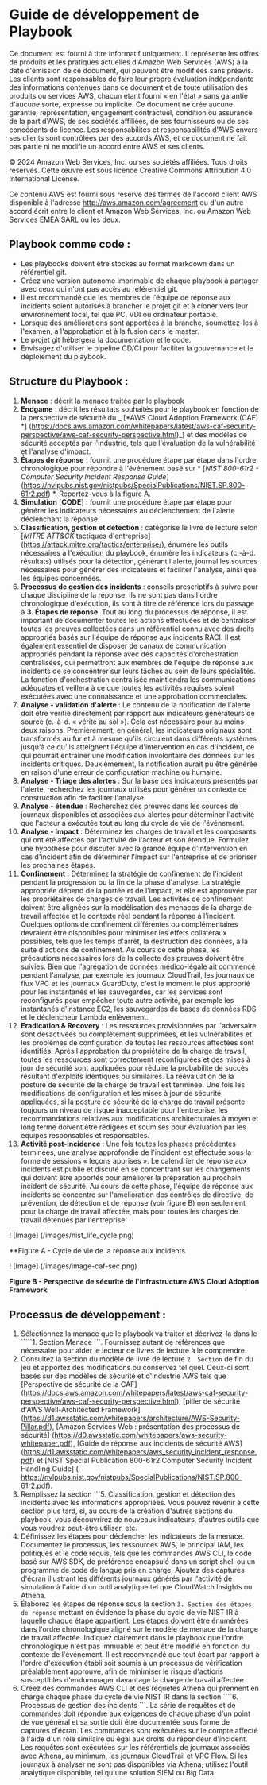 # Guide de développement de Playbook
Ce document est fourni à titre informatif uniquement. Il représente les offres de produits et les pratiques actuelles d'Amazon Web Services (AWS) à la date d'émission de ce document, qui peuvent être modifiées sans préavis. Les clients sont responsables de faire leur propre évaluation indépendante des informations contenues dans ce document et de toute utilisation des produits ou services AWS, chacun étant fourni « en l'état » sans garantie d'aucune sorte, expresse ou implicite. Ce document ne crée aucune garantie, représentation, engagement contractuel, condition ou assurance de la part d'AWS, de ses sociétés affiliées, de ses fournisseurs ou de ses concédants de licence. Les responsabilités et responsabilités d'AWS envers ses clients sont contrôlées par des accords AWS, et ce document ne fait pas partie ni ne modifie un accord entre AWS et ses clients.

© 2024 Amazon Web Services, Inc. ou ses sociétés affiliées. Tous droits réservés. Cette œuvre est sous licence Creative Commons Attribution 4.0 International License.

Ce contenu AWS est fourni sous réserve des termes de l'accord client AWS disponible à l'adresse http://aws.amazon.com/agreement ou d'un autre accord écrit entre le client et Amazon Web Services, Inc. ou Amazon Web Services EMEA SARL ou les deux.

## Playbook comme code :

* Les playbooks doivent être stockés au format markdown dans un référentiel git.
* Créez une version autonome imprimable de chaque playbook à partager avec ceux qui n'ont pas accès au référentiel git.
* Il est recommandé que les membres de l'équipe de réponse aux incidents soient autorisés à brancher le projet git et à cloner vers leur environnement local, tel que PC, VDI ou ordinateur portable.
* Lorsque des améliorations sont apportées à la branche, soumettez-les à l'examen, à l'approbation et à la fusion dans le master.
* Le projet git hébergera la documentation et le code.
* Envisagez d'utiliser le pipeline CD/CI pour faciliter la gouvernance et le déploiement du playbook.

## Structure du Playbook :

1. **Menace** : décrit la menace traitée par le playbook
2. **Endgame** : décrit les résultats souhaités pour le playbook en fonction de la perspective de sécurité du _ [*AWS Cloud Adoption Framework (CAF) *] (https://docs.aws.amazon.com/whitepapers/latest/aws-caf-security-perspective/aws-caf-security-perspective.html)_) et des modèles de sécurité acceptés par l'industrie, tels que l'évaluation de la vulnérabilité et l'analyse d'impact.
3. **Étapes de réponse** : fournit une procédure étape par étape dans l'ordre chronologique pour répondre à l'événement basé sur * [_NIST 800-61r2 - Computer Security Incident Response Guide_] (https://nvlpubs.nist.gov/nistpubs/SpecialPublications/NIST.SP.800-61r2.pdf) *. Reportez-vous à la figure A.
4. **Simulation** [**CODE**] : fournit une procédure étape par étape pour générer les indicateurs nécessaires au déclenchement de l'alerte déclenchant la réponse.
5. **Classification, gestion et détection** : catégorise le livre de lecture selon [*_MITRE ATT&CK_* tactiques d'entreprise] (https://attack.mitre.org/tactics/enterprise/), énumère les outils nécessaires à l'exécution du playbook, énumère les indicateurs (c.-à-d. résultats) utilisés pour la détection, générant l'alerte, journal les sources nécessaires pour générer des indicateurs et faciliter l'analyse, ainsi que les équipes concernées.
6. **Processus de gestion des incidents** : conseils prescriptifs à suivre pour chaque discipline de la réponse. Ils ne sont pas dans l'ordre chronologique d'exécution, ils sont à titre de référence lors du passage à **3. Étapes de réponse**. Tout au long du processus de réponse, il est important de documenter toutes les actions effectuées et de centraliser toutes les preuves collectées dans un référentiel connu avec des droits appropriés basés sur l'équipe de réponse aux incidents RACI. Il est également essentiel de disposer de canaux de communication appropriés pendant la réponse avec des capacités d'orchestration centralisées, qui permettront aux membres de l'équipe de réponse aux incidents de se concentrer sur leurs tâches au sein de leurs spécialités. La fonction d'orchestration centralisée maintiendra les communications adéquates et veillera à ce que toutes les activités requises soient exécutées avec une connaissance et une approbation commerciales.
1. **Analyse - validation d'alerte** : Le contenu de la notification de l'alerte doit être vérifié directement par rapport aux indicateurs générateurs de source (c.-à-d. « vérité au sol »). Cela est nécessaire pour au moins deux raisons. Premièrement, en général, les indicateurs originaux sont transformés au fur et à mesure qu'ils circulent dans différents systèmes jusqu'à ce qu'ils atteignent l'équipe d'intervention en cas d'incident, ce qui pourrait entraîner une modification involontaire des données sur les incidents critiques. Deuxièmement, la notification aurait pu être générée en raison d'une erreur de configuration machine ou humaine.
2. **Analyse - Triage des alertes** : Sur la base des indicateurs présentés par l'alerte, recherchez les journaux utilisés pour générer un contexte de construction afin de faciliter l'analyse.
3. **Analyse - étendue** : Recherchez des preuves dans les sources de journaux disponibles et associées aux alertes pour déterminer l'activité que l'acteur a exécutée tout au long du cycle de vie de l'événement.
4. **Analyse - Impact** : Déterminez les charges de travail et les composants qui ont été affectés par l'activité de l'acteur et son étendue. Formulez une hypothèse pour discuter avec la grande équipe d'intervention en cas d'incident afin de déterminer l'impact sur l'entreprise et de prioriser les prochaines étapes.
5. **Confinement :** Déterminez la stratégie de confinement de l'incident pendant la progression ou la fin de la phase d'analyse. La stratégie appropriée dépend de la portée et de l'impact, et elle est approuvée par les propriétaires de charges de travail. Les activités de confinement doivent être alignées sur la modélisation des menaces de la charge de travail affectée et le contexte réel pendant la réponse à l'incident. Quelques options de confinement différentes ou complémentaires devraient être disponibles pour minimiser les effets collatéraux possibles, tels que les temps d'arrêt, la destruction des données, à la suite d'actions de confinement. Au cours de cette phase, les précautions nécessaires lors de la collecte des preuves doivent être suivies. Bien que l'agrégation de données médico-légale ait commencé pendant l'analyse, par exemple les journaux CloudTrail, les journaux de flux VPC et les journaux GuardDuty, c'est le moment le plus approprié pour les instantanés et les sauvegardes, car les services sont reconfigurés pour empêcher toute autre activité, par exemple les instantanés d'instance EC2, les sauvegardes de bases de données RDS et le déclencheur Lambda enlèvement.
6. **Eradication & Recovery** : Les ressources provisionnées par l'adversaire sont désactivées ou complètement supprimées, et les vulnérabilités et les problèmes de configuration de toutes les ressources affectées sont identifiés. Après l'approbation du propriétaire de la charge de travail, toutes les ressources sont correctement reconfigurées et des mises à jour de sécurité sont appliquées pour réduire la probabilité de succès résultant d'exploits identiques ou similaires. La réévaluation de la posture de sécurité de la charge de travail est terminée. Une fois les modifications de configuration et les mises à jour de sécurité appliquées, si la posture de sécurité de la charge de travail présente toujours un niveau de risque inacceptable pour l'entreprise, les recommandations relatives aux modifications architecturales à moyen et long terme doivent être rédigées et soumises pour évaluation par les équipes responsables et responsables.
7. **Activité post-incidence** : Une fois toutes les phases précédentes terminées, une analyse approfondie de l'incident est effectuée sous la forme de sessions « leçons apprises ». Le calendrier de réponse aux incidents est publié et discuté en se concentrant sur les changements qui doivent être apportés pour améliorer la préparation au prochain incident de sécurité. Au cours de cette phase, l'équipe de réponse aux incidents se concentre sur l'amélioration des contrôles de directive, de prévention, de détection et de réponse (voir figure B) non seulement pour la charge de travail affectée, mais pour toutes les charges de travail détenues par l'entreprise.

! [Image] (/images/nist_life_cycle.png)

**Figure A - Cycle de vie de la réponse aux incidents


! [Image] (/images/image-caf-sec.png)

**Figure B - Perspective de sécurité de l'infrastructure AWS Cloud Adoption Framework**

## Processus de développement :

1. Sélectionnez la menace que le playbook va traiter et décrivez-la dans le `````1. Section Menace ```. Fournissez autant de références que nécessaire pour aider le lecteur de livres de lecture à le comprendre.
2. Consultez la section du modèle de livre de lecture ```2. Section``` de fin du jeu et apportez des modifications ou conservez tel quel. Ceux-ci sont basés sur des modèles de sécurité et d'industrie AWS tels que [Perspective de sécurité de la CAF] (https://docs.aws.amazon.com/whitepapers/latest/aws-caf-security-perspective/aws-caf-security-perspective.html), [pilier de sécurité d'AWS Well-Architected Framework] (https://d1.awsstatic.com/whitepapers/architecture/AWS-Security-Pillar.pdf), [Amazon Services Web : présentation des processus de sécurité] (https://d0.awsstatic.com/whitepapers/aws-security-whitepaper.pdf), [Guide de réponse aux incidents de sécurité AWS] (https://d1.awsstatic.com/whitepapers/aws_security_incident_response.pdf) et [NIST Special Publication 800-61r2 Computer Security Incident Handling Guide] ( https://nvlpubs.nist.gov/nistpubs/SpecialPublications/NIST.SP.800-61r2.pdf).
3. Remplissez la section ```5. Classification, gestion et détection des incidents avec les informations appropriées. Vous pouvez revenir à cette section plus tard, si, au cours de la création d'autres sections du playbook, vous découvrirez de nouveaux indicateurs, d'autres outils que vous voudrez peut-être utiliser, etc.
4. Définissez les étapes pour déclencher les indicateurs de la menace. Documentez le processus, les ressources AWS, le principal IAM, les politiques et le code requis, tels que les commandes AWS CLI, le code basé sur AWS SDK, de préférence encapsulé dans un script shell ou un programme de code de langue pris en charge. Ajoutez des captures d'écran illustrant les différents journaux générés par l'activité de simulation à l'aide d'un outil analytique tel que CloudWatch Insights ou Athena.
5. Élaborez les étapes de réponse sous la section ```3. Section des étapes de réponse``` mettant en évidence la phase du cycle de vie NIST IR à laquelle chaque étape appartient. Les étapes doivent être énumérées dans l'ordre chronologique aligné sur le modèle de menace de la charge de travail affectée. Indiquez clairement dans le playbook que l'ordre chronologique n'est pas immuable et peut être modifié en fonction du contexte de l'événement. Il est recommandé que tout écart par rapport à l'ordre d'exécution établi soit soumis à un processus de vérification préalablement approuvé, afin de minimiser le risque d'actions susceptibles d'endommager davantage la charge de travail affectée.
6. Créez des commandes AWS CLI et des requêtes Athena qui prennent en charge chaque phase du cycle de vie NIST IR dans la section ````6. Processus de gestion des incidents ```. La série de requêtes et de commandes doit répondre aux exigences de chaque phase d'un point de vue général et sa sortie doit être documentée sous forme de captures d'écran. Les commandes sont exécutées sur le compte affecté à l'aide d'un rôle similaire ou égal aux droits du répondeur d'incident. Les requêtes sont exécutées sur les référentiels de journaux associés avec Athena, au minimum, les journaux CloudTrail et VPC Flow. Si les journaux à analyser ne sont pas disponibles via Athena, utilisez l'outil analytique disponible, tel qu'une solution SIEM ou Big Data.